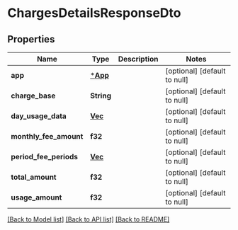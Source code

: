 # ChargesDetailsResponseDto

## Properties

| Name                   | Type                                                 | Description | Notes                        |
| ---------------------- | ---------------------------------------------------- | ----------- | ---------------------------- |
| **app**                | [***App**](App.md)                                   |             | [optional] [default to null] |
| **charge_base**        | **String**                                           |             | [optional] [default to null] |
| **day_usage_data**     | [**Vec<DayUsageData>**](DayUsageData.md)             |             | [optional] [default to null] |
| **monthly_fee_amount** | **f32**                                              |             | [optional] [default to null] |
| **period_fee_periods** | [**Vec<MinPeriodFeePeriod>**](MinPeriodFeePeriod.md) |             | [optional] [default to null] |
| **total_amount**       | **f32**                                              |             | [optional] [default to null] |
| **usage_amount**       | **f32**                                              |             | [optional] [default to null] |

[[Back to Model list]](../README.md#documentation-for-models) [[Back to API list]](../README.md#documentation-for-api-endpoints) [[Back to README]](../README.md)
